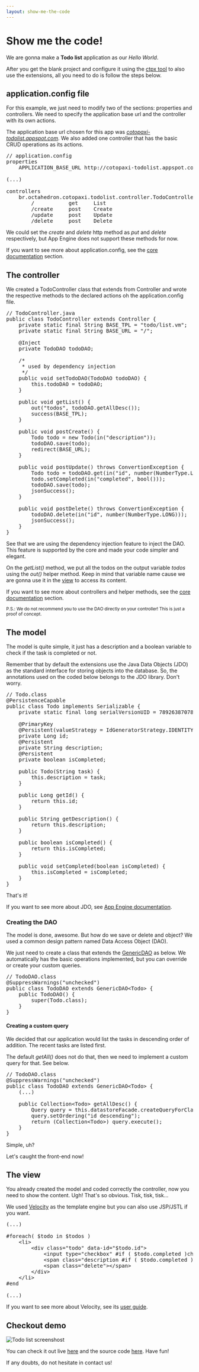 ```yaml
---
layout: show-me-the-code
---
```

# Show me the code!

We are gonna make a **Todo list** application as our *Hello World*.

After you get the blank project and configure it using the [ctpx tool](/documentation/using-cotopaxi.html#using_ctpx_tool) to also use the extensions, all you need to do is follow the steps below.

## application.config file

For this example, we just need to modify two of the sections: properties and controllers. We need to specify the application base url and the controller with its own actions.

The application base url chosen for this app was *[cotopaxi-todolist.appspot.com](http://cotopaxi-todolist.appspot.com)*. We also added one controller that has the basic CRUD operations as its actions.

<pre class="prettyprint">
// application.config
properties
    APPLICATION_BASE_URL http://cotopaxi-todolist.appspot.com/

(...)

controllers
    br.octahedron.cotopaxi.todolist.controller.TodoController
        /           get     List
        /create     post    Create
        /update     post    Update
        /delete     post    Delete
</pre>

We could set the *create* and *delete* http method as *put* and *delete* respectively, but App Engine does not support these methods for now.

If you want to see more about application.config, see the [core documentation](/documentation/core.html) section.

## The controller

We created a TodoController class that extends from Controller and wrote the respective methods to the declared actions oh the application.config file.

<pre class="prettyprint">
// TodoController.java
public class TodoController extends Controller {
    private static final String BASE_TPL = "todo/list.vm";
    private static final String BASE_URL = "/";
    
    @Inject
    private TodoDAO todoDAO;
    
    /*
     * used by dependency injection
     */
    public void setTodoDAO(TodoDAO todoDAO) {
        this.todoDAO = todoDAO;
    }
    
    public void getList() {
        out("todos", todoDAO.getAllDesc());
        success(BASE_TPL);
    }
    
    public void postCreate() {
        Todo todo = new Todo(in("description"));
        todoDAO.save(todo);
        redirect(BASE_URL);
    }
    
    public void postUpdate() throws ConvertionException {
        Todo todo = todoDAO.get(in("id", number(NumberType.LONG)));
        todo.setCompleted(in("completed", bool()));
        todoDAO.save(todo);
        jsonSuccess();
    }
    
    public void postDelete() throws ConvertionException {
        todoDAO.delete(in("id", number(NumberType.LONG)));
        jsonSuccess();
    }
}
</pre>

See that we are using the dependency injection feature to inject the DAO. This feature is supported by the core and made your code simpler and elegant.

On the *getList()* method, we put all the todos on the output variable *todos* using the *out()* helper method. Keep in mind that variable name cause we are gonna use it in the [view](#the_view) to access its content. 

If you want to see more about controllers and helper methods, see the [core documentation](/documentation/core.html#controllers) section.

<small>P.S.: We do not recommend you to use the DAO directly on your controller! This is just a proof of concept.</small>

## The model

The model is quite simple, it just has a description and a boolean variable to check if the task is completed or not.

Remember that by default the extensions use the Java Data Objects (JDO) as the standard interface for storing objects into the database. So, the annotations used on the coded below belongs to the JDO library. Don't worry.

<pre class="prettyprint">
// Todo.class
@PersistenceCapable
public class Todo implements Serializable {
    private static final long serialVersionUID = 7892638707825018254L;

    @PrimaryKey
    @Persistent(valueStrategy = IdGeneratorStrategy.IDENTITY)
    private Long id;
    @Persistent
    private String description;
    @Persistent
    private boolean isCompleted;
    
    public Todo(String task) {
        this.description = task;
    }
    
    public Long getId() {
        return this.id;
    }
    
    public String getDescription() {
        return this.description;
    }
    
    public boolean isCompleted() {
        return this.isCompleted;
    }
    
    public void setCompleted(boolean isCompleted) {
        this.isCompleted = isCompleted;
    }
}
</pre>

That's it!

If you want to see more about JDO, see [App Engine documentation](http://code.google.com/appengine/docs/java/datastore/jdo/). 

### Creating the DAO

The model is done, awesome. But how do we save or delete and object? We used a common design pattern named Data Access Object (DAO).

We just need to create a class that extends the [GenericDAO](/javadoc/extensions/br/octahedron/cotopaxi/datastore/jdo/GenericDAO.html) as below. We automatically has the basic operations implemented, but you can override or create your custom queries.

<pre class="prettyprint">
// TodoDAO.class
@SuppressWarnings("unchecked")
public class TodoDAO extends GenericDAO&lt;Todo&gt; {
    public TodoDAO() {
        super(Todo.class);
    }
}
</pre>

#### Creating a custom query

We decided that our application would list the tasks in descending order of addition. The recent tasks are listed first. 

The default *getAll()* does not do that, then we need to implement a custom query for that. See below.

<pre class="prettyprint">
// TodoDAO.class
@SuppressWarnings("unchecked")
public class TodoDAO extends GenericDAO&lt;Todo&gt; {
    (...)

    public Collection&lt;Todo&gt; getAllDesc() {
        Query query = this.datastoreFacade.createQueryForClass(Todo.class);
        query.setOrdering("id descending");
        return (Collection&lt;Todo&gt;) query.execute();
    }
}
</pre>

Simple, uh?

Let's caught the front-end now!

## The view

You already created the model and coded correctly the controller, now you need to show the content. Ugh! That's so obvious. Tisk, tisk, tisk... 

We used [Velocity](http://velocity.apache.org/) as the template engine but you can also use JSP/JSTL if you want.

<pre class="prettyprint">
(...)

#foreach( $todo in $todos )
    &lt;li&gt;
        &lt;div class="todo" data-id="$todo.id"&gt;
            &lt;input type="checkbox" #if ( $todo.completed )checked="checked"#end /&gt;
            &lt;span class="description #if ( $todo.completed ) done#end"&gt;$todo.description&lt;/span&gt;
            &lt;span class="delete"&gt;&lt;/span&gt;
        &lt;/div&gt;
    &lt;/li&gt;
#end

(...)
</pre>

If you want to see more about Velocity, see its [user guide](http://velocity.apache.org/engine/releases/velocity-1.7/user-guide.html).

## Checkout demo

![Todo list screenshost](/img/screenshot.jpg)

You can check it out live [here](http://cotopaxi-todolist.appspot.com) and the source code [here](http://github.com/octahedron/todolist/). Have fun!

If any doubts, do not hesitate in contact us!
